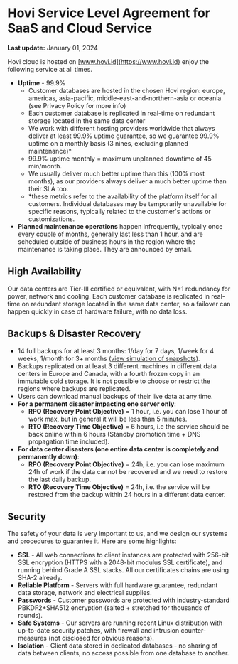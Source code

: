 # Hovi Service Level Agreement for SaaS and Cloud Service

**Last update:** January 01, 2024

Hovi cloud is hosted on [www.hovi.id](https://www.hovi.id) enjoy the following service at all times.

- **Uptime** - 99.9%
  - Customer databases are hosted in the chosen Hovi region: europe, americas, asia-pacific, middle-east-and-northern-asia or oceania (see Privacy Policy for more info)
  - Each customer database is replicated in real-time on redundant storage located in the same data center
  - We work with different hosting providers worldwide that always deliver at least 99.9% uptime guarantee, so we guarantee 99.9% uptime on a monthly basis (3 nines, excluding planned maintenance)*
  - 99.9% uptime monthly = maximum unplanned downtime of 45 min/month.
  - We usually deliver much better uptime than this (100% most months), as our providers always deliver a much better uptime than their SLA too.
  - *these metrics refer to the availability of the platform itself for all customers. Individual databases may be temporarily unavailable for specific reasons, typically related to the customer's actions or customizations.
- **Planned maintenance operations** happen infrequently, typically once every couple of months, generally last less than 1 hour, and are scheduled outside of business hours in the region where the maintenance is taking place. They are announced by email.

## High Availability

Our data centers are Tier-III certified or equivalent, with N+1 redundancy for power, network and cooling. Each customer database is replicated in real-time on redundant storage located in the same data center, so a failover can happen quickly in case of hardware failure, with no data loss.

## Backups & Disaster Recovery

- 14 full backups for at least 3 months: 1/day for 7 days, 1/week for 4 weeks, 1/month for 3+ months ([view simulation of snapshots](link)).
- Backups replicated on at least 3 different machines in different data centers in Europe and Canada, with a fourth frozen copy in an immutable cold storage. It is not possible to choose or restrict the regions where backups are replicated.
- Users can download manual backups of their live data at any time.
- **For a permanent disaster impacting one server only**:
  - **RPO (Recovery Point Objective)** = 1 hour, i.e. you can lose 1 hour of work max, but in general it will be less than 5 minutes.
  - **RTO (Recovery Time Objective)** = 6 hours, i.e the service should be back online within 6 hours  (Standby promotion time + DNS propagation time included).
- **For data center disasters (one entire data center is completely and permanently down)**:
  - **RPO (Recovery Point Objective)** = 24h, i.e. you can lose maximum 24h of work if the data cannot be recovered and we need to restore the last daily backup.
  - **RTO (Recovery Time Objective)** = 24h, i.e. the service will be restored from the backup within 24 hours in a different data center.

## Security

The safety of your data is very important to us, and we design our systems and procedures to guarantee it. Here are some highlights:

- **SSL** - All web connections to client instances are protected with 256-bit SSL encryption (HTTPS with a 2048-bit modulus SSL certificate), and running behind Grade A SSL stacks. All our certificates chains are using SHA-2 already.
- **Reliable Platform** - Servers with full hardware guarantee, redundant data storage, network and electrical supplies.
- **Passwords** - Customer passwords are protected with industry-standard PBKDF2+SHA512 encryption (salted + stretched for thousands of rounds).
- **Safe Systems** - Our servers are running recent Linux distribution with up-to-date security patches, with firewall and intrusion counter-measures (not disclosed for obvious reasons).
- **Isolation** - Client data stored in dedicated databases - no sharing of data between clients, no access possible from one database to another.
